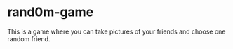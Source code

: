 # rand0m-game
This is a game where you can take pictures of your friends and choose one random friend.
